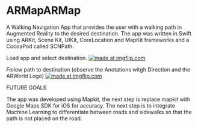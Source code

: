 # ARMapARMap

A Walking Navigation App that provides the user with a walking path in Augmented Reality to the desired destination. The app was written in Swift using  ARKit, Scene Kit, UIKit,  CoreLocation and MapKit frameworks and a CocoaPod called SCNPath. 

Load app and select destination.
<a href="https://imgflip.com/gif/2x1ug7"><img src="https://i.imgflip.com/2x1ug7.gif" title="made at imgflip.com"/></a>

Follow path to destination (observe the Anotations witgh Direction and the ARWorld Logo)
<a href="https://imgflip.com/gif/2x1und"><img src="https://i.imgflip.com/2x1und.gif" title="made at imgflip.com"/></a>

FUTURE GOALS

The app was developed using Mapkit, the next step is replace mapkit with Google Maps SDK for iOS for accuracy.
The next step is to integrate Machine Learning to differentiate between roads and sidewalks so that the path is not placed on the road.
